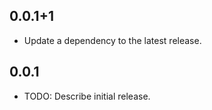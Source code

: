## 0.0.1+1

 - Update a dependency to the latest release.

## 0.0.1

* TODO: Describe initial release.

